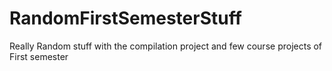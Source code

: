 # RandomFirstSemesterStuff
Really Random stuff with the compilation project and few course projects of First semester
